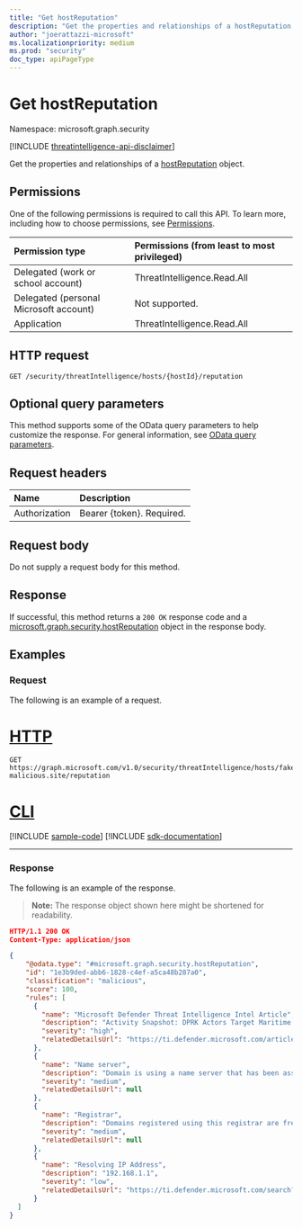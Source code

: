 ```yaml
---
title: "Get hostReputation"
description: "Get the properties and relationships of a hostReputation."
author: "joerattazzi-microsoft"
ms.localizationpriority: medium
ms.prod: "security"
doc_type: apiPageType
---
```


# Get hostReputation

Namespace: microsoft.graph.security

[!INCLUDE [threatintelligence-api-disclaimer](../../includes/threatintelligence-api-disclaimer.md)]

Get the properties and relationships of a [hostReputation](../resources/security-hostreputation.md) object.

## Permissions

One of the following permissions is required to call this API. To learn more, including how to choose permissions, see [Permissions](/graph/permissions-reference).

| Permission type                        | Permissions (from least to most privileged) |
| :------------------------------------- | :------------------------------------------ |
| Delegated (work or school account)     | ThreatIntelligence.Read.All                 |
| Delegated (personal Microsoft account) | Not supported.                              |
| Application                            | ThreatIntelligence.Read.All                 |

## HTTP request

<!-- {
  "blockType": "ignored"
}
-->

```http
GET /security/threatIntelligence/hosts/{hostId}/reputation
```

## Optional query parameters

This method supports some of the OData query parameters to help customize the response. For general information, see [OData query parameters](/graph/query-parameters).

## Request headers

| Name          | Description               |
| :------------ | :------------------------ |
| Authorization | Bearer {token}. Required. |

## Request body

Do not supply a request body for this method.

## Response

If successful, this method returns a `200 OK` response code and a [microsoft.graph.security.hostReputation](../resources/security-hostreputation.md) object in the response body.

## Examples

### Request

The following is an example of a request.

# [HTTP](#tab/http)
<!-- {
  "blockType": "request",
  "name": "get_hostreputation",
  "sampleKeys": ["fake-malicious.site"]
}
-->

```msgraph-interactive
GET https://graph.microsoft.com/v1.0/security/threatIntelligence/hosts/fake-malicious.site/reputation
```

# [CLI](#tab/cli)
[!INCLUDE [sample-code](../includes/snippets/cli/get-hostreputation-cli-snippets.md)]
[!INCLUDE [sdk-documentation](../includes/snippets/snippets-sdk-documentation-link.md)]

---

### Response

The following is an example of the response.

> **Note:** The response object shown here might be shortened for readability.

<!-- {
  "blockType": "response",
  "truncated": true,
  "@odata.type": "microsoft.graph.security.hostReputation"
}
-->

```json
HTTP/1.1 200 OK
Content-Type: application/json

{
    "@odata.type": "#microsoft.graph.security.hostReputation",
    "id": "1e3b9ded-abb6-1828-c4ef-a5ca48b287a0",
    "classification": "malicious",
    "score": 100,
    "rules": [
      {
        "name": "Microsoft Defender Threat Intelligence Intel Article",
        "description": "Activity Snapshot: DPRK Actors Target Maritime Sector",
        "severity": "high",
        "relatedDetailsUrl": "https://ti.defender.microsoft.com/article/831b70a4"
      },
      {
        "name": "Name server",
        "description": "Domain is using a name server that has been associated with suspicious behavior",
        "severity": "medium",
        "relatedDetailsUrl": null
      },
      {
        "name": "Registrar",
        "description": "Domains registered using this registrar are frequently associated with suspicious behavior",
        "severity": "medium",
        "relatedDetailsUrl": null
      },
      {
        "name": "Resolving IP Address",
        "description": "192.168.1.1",
        "severity": "low",
        "relatedDetailsUrl": "https://ti.defender.microsoft.com/search?query=192.168.1.1"
      }
  ]
}
```
